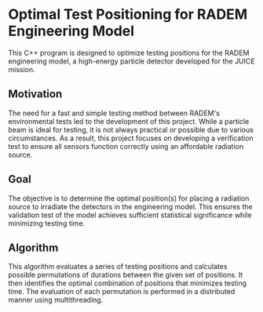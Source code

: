 # Optimal Test Positioning for RADEM Engineering Model
 
This C++ program is designed to optimize testing positions for the RADEM engineering model, a high-energy particle detector developed for the JUICE mission.

## Motivation
The need for a fast and simple testing method between RADEM's environmental tests led to the development of this project. While a particle beam is ideal for testing, it is not always practical or possible due to various circumstances. As a result, this project focuses on developing a verification test to ensure all sensors function correctly using an affordable radiation source.

## Goal
The objective is to determine the optimal position(s) for placing a radiation source to irradiate the detectors in the engineering model. This ensures the validation test of the model achieves sufficient statistical significance while minimizing testing time.

## Algorithm
This algorithm evaluates a series of testing positions and calculates possible permutations of durations between the given set of positions. It then identifies the optimal combination of positions that minimizes testing time. The evaluation of each permutation is performed in a distributed manner using multithreading.
